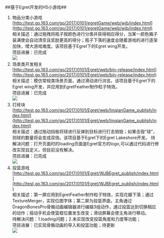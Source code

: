 ##基于Egret开发的H5小游戏##
1. 物品分类小游戏  
[http://test.go.163.com/go/2017/0101/egretGame/web/wjb/index.html](http://test.go.163.com/go/2017/0101/egretGame/web/wjb/index.html)  
相关描述：通过拖拽将瓶子按颜色进行分类并获得相应得分，当某一颜色箱子装满使会自动清空且奖励更高的得分；瓶子下落的速度会随着游戏的进行逐渐加快，增大游戏难度。该项目基于Egret下的Egret wing开发。  
项目进展：已完成  
![](http://test.go.163.com/go/2017/0101/egretGame/web/wjb/1.jpg)
2. 场景类开发相关  
[http://test.go.163.com/go/2017/0101/Egret/web/bin-release/index.html](http://test.go.163.com/go/2017/0101/Egret/web/bin-release/index.html)  
相关描述：模仿常规类场景页面，通过滑动进行浏览。该项目基于Egret下的Egret wing开发，并应用到EgretFeather制作粒子特效。  
项目进展：已完成    
![](http://test.go.163.com/go/2017/0101/Egret/web/bin-release/2.jpg)  
3. 打砖块  
[http://test.go.163.com/go/2017/0101/Egret/web/linqianGame_publish/index.html](http://test.go.163.com/go/2017/0101/Egret/web/linqianGame_publish/index.html)  
相关描述：通过拖动挡板将球进行反弹到目标进行打击销毁；如果击毁“球”，则球的数量将会变成双倍。该项目基于Egret下的Egret Lakeshore开发。 
待解决问题：打开页面时的loading页面是Egret官方的logo,可以通过代码进行修改实现自定义，但目前没有解决。  
项目进展：已完成      
![](http://test.go.163.com/go/2017/0101/Egret/web/linqianGame_publish/3.jpg)  
4. 投篮游戏  
[http://test.go.163.com/go/2017/0101/Egret/WJBEgret_publish/index.html](http://test.go.163.com/go/2017/0101/Egret/WJBEgret_publish/index.html)  
相关描述：第一屏应用到EgretFeather制作粒子特效，实现花瓣下落；通过TextureMerger，实现位图字体；第二屏为投篮界面，主角通过DragonBonesPro骨骼动画编辑器进行编辑3组动作，通过投篮达到切换相应的动作；摇动手机会使篮框位置发生改变；滑动屏幕会使主角进行移动。  
待解决问题：1.loading问题；2.未实现改变投篮角度和力度等功能；  
项目进展：已实现骨骼动画的导入和投篮功能；待更新  
![](http://test.go.163.com/go/2017/0101/Egret/WJBEgret_publish/4.jpg)
 
